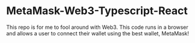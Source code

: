 # MetaMask-Web3-Typescript-React

This repo is for me to fool around with Web3. This code runs in a browser and allows a user to connect their wallet using the best wallet, MetaMask!
